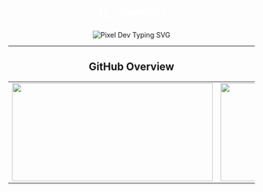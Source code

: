 <h1 align="center" style="color: white; font-family: 'Share Tech Mono', monospace;">Hi Geeks!</h1>

<p align="center">
  <img src="https://readme-typing-svg.demolab.com?font=Press+Start+2P&size=14&pause=1000&color=8A2BE2&center=true&vCenter=true&width=600&lines=Web+%26+Mobile+Developer+and+Linux+Lover" alt="Pixel Dev Typing SVG" />
</p>

---

<h2 align="center">GitHub Overview</h2>

<table align="center">
  <tr>
    <td>
      <img src="https://github-readme-stats.vercel.app/api?username=FunnyVazoniaina&show_icons=true&hide_border=true&theme=tokyonight" width="410" height="200"/>
    </td>
    <td>
      <img src="https://github-readme-stats.vercel.app/api/top-langs/?username=FunnyVazoniaina&layout=compact&hide_border=true&theme=tokyonight" width="410" height="200"/>
    </td>
  </tr>
</table>
